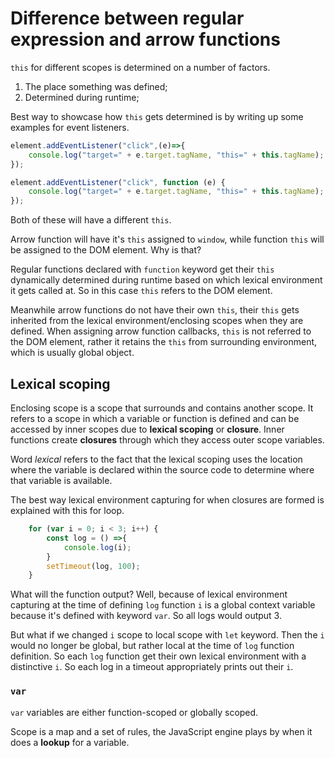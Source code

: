 # Difference between regular expression and arrow functions

`this` for different scopes is determined on a number of factors.
1. The place something was defined;
2. Determined during runtime;

Best way to showcase how `this` gets determined is by writing up some examples for event listeners.

```javascript
element.addEventListener("click",(e)=>{
    console.log("target=" + e.target.tagName, "this=" + this.tagName);
});
```

```javascript
element.addEventListener("click", function (e) {
    console.log("target=" + e.target.tagName, "this=" + this.tagName);
});
```

Both of these will have a different `this`.

Arrow function will have it's `this` assigned to `window`, while function `this` will be assigned to the DOM element. Why is that?

Regular functions declared with `function` keyword get their `this` dynamically determined during runtime based on which lexical environment it gets called at. So in this case `this` refers to the DOM element.

Meanwhile arrow functions do not have their own `this`, their `this` gets inherited from the lexical environment/enclosing scopes when they are defined. When assigning arrow function callbacks, `this` is not referred to the DOM element, rather it retains the `this` from surrounding environment, which is usually global object. 

## Lexical scoping 

Enclosing scope is a scope that surrounds and contains another scope. It refers to a scope in which a variable or function is defined and can be accessed by inner scopes due to **lexical scoping** or **closure**. Inner functions create **closures** through which they access outer scope variables.

Word *lexical* refers to the fact that the lexical scoping uses the location where the variable is declared within the source code to determine where that variable is available.

The best way lexical environment capturing for when closures are formed is explained with this for loop.

```javascript
    for (var i = 0; i < 3; i++) {
        const log = () =>{
            console.log(i);
        }
        setTimeout(log, 100);
    }
```

What will the function output? Well, because of lexical environment capturing at the time of defining `log` function `i` is a global context variable because it's defined with keyword `var`. So all logs would output 3.

But what if we changed `i` scope to local scope with `let` keyword. Then the `i` would no longer be global, but rather local at the time of `log` function definition. So each `log` function get their own lexical environment with a distinctive `i`. So each log in a timeout appropriately prints out their `i`.

### `var`

`var` variables are either function-scoped or globally scoped.

Scope is a map and a set of rules, the JavaScript engine plays by when it does a **lookup** for a variable.